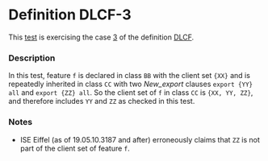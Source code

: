 # Definition DLCF-3

This [test](.) is exercising the case [3](../Readme.md) of the definition [DLCF](../../dlcf/Readme.md).

### Description

In this test, feature `f` is declared in class `BB` with the client set `{XX}` and is repeatedly inherited in class `CC` with two *New\_export* clauses `export {YY} all` and `export {ZZ} all`. So the client set of `f` in class `CC` is `{XX, YY, ZZ}`, and therefore includes `YY` and `ZZ` as checked in this test.

### Notes

* ISE Eiffel (as of 19.05.10.3187 and after) erroneously claims that `ZZ` is not part of the client set of feature `f`.
